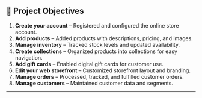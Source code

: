 ## 📌 Project Objectives

1. **Create your account** – Registered and configured the online store account.  
2. **Add products** – Added products with descriptions, pricing, and images.  
3. **Manage inventory** – Tracked stock levels and updated availability.  
4. **Create collections** – Organized products into collections for easy navigation.  
5. **Add gift cards** – Enabled digital gift cards for customer use.  
6. **Edit your web storefront** – Customized storefront layout and branding.  
7. **Manage orders** – Processed, tracked, and fulfilled customer orders.  
8. **Manage customers** – Maintained customer data and segments.  

---
